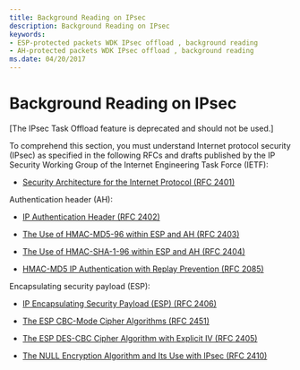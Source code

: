 ```yaml
---
title: Background Reading on IPsec
description: Background Reading on IPsec
keywords:
- ESP-protected packets WDK IPsec offload , background reading
- AH-protected packets WDK IPsec offload , background reading
ms.date: 04/20/2017
---
```


# Background Reading on IPsec

\[The IPsec Task Offload feature is deprecated and should not be used.\]




To comprehend this section, you must understand Internet protocol security (IPsec) as specified in the following RFCs and drafts published by the IP Security Working Group of the Internet Engineering Task Force (IETF):

-   [Security Architecture for the Internet Protocol (RFC 2401)](https://go.microsoft.com/fwlink/p/?linkid=9845)

Authentication header (AH):

-   [IP Authentication Header (RFC 2402)](https://go.microsoft.com/fwlink/p/?linkid=9847)

-   [The Use of HMAC-MD5-96 within ESP and AH (RFC 2403)](https://go.microsoft.com/fwlink/p/?linkid=9849)

-   [The Use of HMAC-SHA-1-96 within ESP and AH (RFC 2404)](https://go.microsoft.com/fwlink/p/?linkid=9998)

-   [HMAC-MD5 IP Authentication with Replay Prevention (RFC 2085)](https://go.microsoft.com/fwlink/p/?linkid=9850)

Encapsulating security payload (ESP):

-   [IP Encapsulating Security Payload (ESP) (RFC 2406)](https://go.microsoft.com/fwlink/p/?linkid=9851)

-   [The ESP CBC-Mode Cipher Algorithms (RFC 2451)](https://go.microsoft.com/fwlink/p/?linkid=9853)

-   [The ESP DES-CBC Cipher Algorithm with Explicit IV (RFC 2405)](https://go.microsoft.com/fwlink/p/?linkid=9854)

-   [The NULL Encryption Algorithm and Its Use with IPsec (RFC 2410)](https://go.microsoft.com/fwlink/p/?linkid=9855)

 

 





